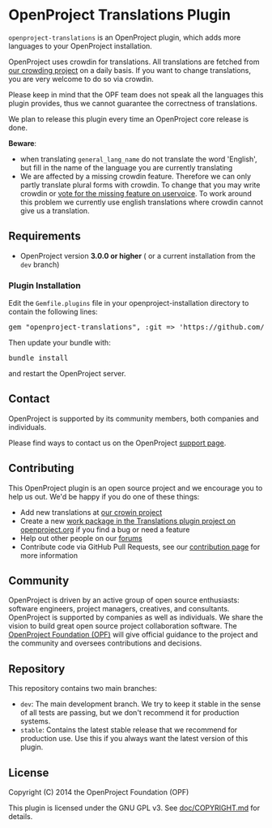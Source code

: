 # OpenProject Translations Plugin

`openproject-translations` is an OpenProject plugin, which adds more languages to your OpenProject installation.

OpenProject uses crowdin for translations.
All translations are fetched from [our crowding project](https://crowdin.net/project/openproject) on a daily basis. If you want to change translations, you are very welcome to do so via crowdin.

Please keep in mind that the OPF team does not speak all the languages this plugin provides, thus we cannot guarantee the correctness of translations.

We plan to release this plugin every time an OpenProject core release is done.

**Beware**:

* when translating `general_lang_name` do not translate the word 'English', but fill in the name of the language you are currently translating
* We are affected by a missing crowdin feature. Therefore we can only partly translate plural forms with crowdin. To change that you may write crowdin or [vote for the missing feature on uservoice](https://crowdin.uservoice.com/forums/31787-collaborative-translation-tool/suggestions/4772336-support-plural-forms-translation-for-yml). To work around this problem we currently use english translations where crowdin cannot give us a translation.


## Requirements

* OpenProject version **3.0.0 or higher** ( or a current installation from the `dev` branch)

### Plugin Installation

Edit the `Gemfile.plugins` file in your openproject-installation directory to contain the following lines:

<pre>
gem "openproject-translations", :git => 'https://github.com/opf/openproject-translations.git', :branch => 'stable'
</pre>

Then update your bundle with:

<pre>
bundle install
</pre>

and restart the OpenProject server.

## Contact

OpenProject is supported by its community members, both companies and individuals.

Please find ways to contact us on the OpenProject [support page](https://www.openproject.org/support).

## Contributing

This OpenProject plugin is an open source project and we encourage you to help us out. We'd be happy if you do one of these things:

* Add new translations at [our crowin project](https://crowdin.net/project/openproject)
* Create a new [work package in the Translations plugin project on openproject.org](https://www.openproject.org/projects/translations/work_packages) if you find a bug or need a feature
* Help out other people on our [forums](https://www.openproject.org/projects/openproject/boards)
* Contribute code via GitHub Pull Requests, see our [contribution page](https://www.openproject.org/projects/openproject/wiki/Contribution) for more information

## Community

OpenProject is driven by an active group of open source enthusiasts: software engineers, project managers, creatives, and consultants. OpenProject is supported by companies as well as individuals. We share the vision to build great open source project collaboration software.
The [OpenProject Foundation (OPF)](https://www.openproject.org/projects/openproject/wiki/OpenProject_Foundation) will give official guidance to the project and the community and oversees contributions and decisions.

## Repository

This repository contains two main branches:

* `dev`: The main development branch. We try to keep it stable in the sense of all tests are passing, but we don't recommend it for production systems.
* `stable`: Contains the latest stable release that we recommend for production use. Use this if you always want the latest version of this plugin.

## License

Copyright (C) 2014 the OpenProject Foundation (OPF)

This plugin is licensed under the GNU GPL v3. See [doc/COPYRIGHT.md](doc/COPYRIGHT.md) for details.

